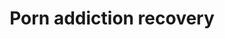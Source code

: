 ---
tag: porn-addiction-recovery
title: Porn addiction recovery
description: >-
  This list of resources will aid you in recovery from your porn addiction.
  Check these articles and resources before looking at other treatment
  programs. 
hero:
  label: Porn addiction recovery
  heading:
  text_markdown:
page_blocks:
  - _id: posts_relevant
---